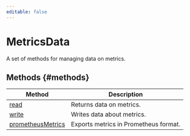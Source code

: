 ```yaml
---
editable: false
---
```

# MetricsData

A set of methods for managing data on metrics.

## Methods {#methods}
| Method | Description |
--- | ---
| [read](read.md) | Returns data on metrics. |
| [write](write.md) | Writes data about metrics. |
| [prometheusMetrics](prometheusMetrics.md) | Exports metrics in Prometheus format. |